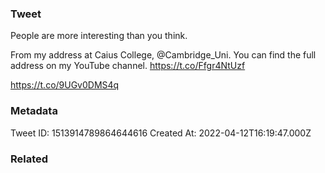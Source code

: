 ### Tweet
People are more interesting than you think.

From my address at Caius College, @Cambridge_Uni. You can find the full address on my YouTube channel. https://t.co/Ffgr4NtUzf

https://t.co/9UGv0DMS4q

### Metadata
Tweet ID: 1513914789864644616
Created At: 2022-04-12T16:19:47.000Z

### Related

